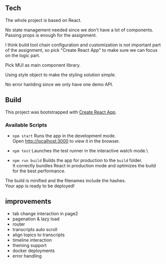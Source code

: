 ## Tech

The whole project is based on React.

No state management needed since we don't have a lot of components. Passing props is enough for the assignment.

I think build tool chain configuration and customization is not important part of the assignment, so pick "Create React App" to make sure we can focus on the logic part.

Pick MUI as main component library.

Using style object to make the styling solution simple.

No error hanlding since we only have one demo API.

## Build
This project was bootstrapped with [Create React App](https://github.com/facebook/create-react-app).

### Available Scripts
-  `npm start`
Runs the app in the development mode.\
Open [http://localhost:3000](http://localhost:3000) to view it in the browser.

- `npm test`
Launches the test runner in the interactive watch mode.\

- `npm run build`
Builds the app for production to the `build` folder.\
It correctly bundles React in production mode and optimizes the build for the best performance.

The build is minified and the filenames include the hashes.\
Your app is ready to be deployed!

## improvements

- tab change interaction in page2
- pagenation & lazy load
- router
- transcripts auto scroll
- align topics to transcripts
- timeline interaction
- theming support
- docker deployments
- error handling
